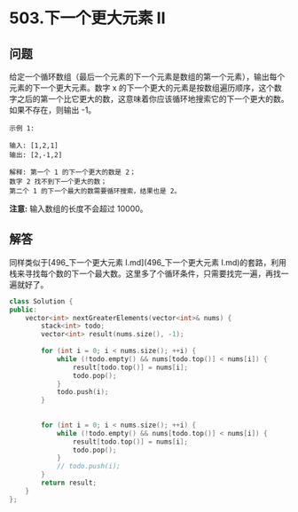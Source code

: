 # 503.下一个更大元素 II

## 问题
给定一个循环数组（最后一个元素的下一个元素是数组的第一个元素），输出每个元素的下一个更大元素。数字 x 的下一个更大的元素是按数组遍历顺序，这个数字之后的第一个比它更大的数，这意味着你应该循环地搜索它的下一个更大的数。如果不存在，则输出 -1。

```
示例 1:

输入: [1,2,1]
输出: [2,-1,2]

解释: 第一个 1 的下一个更大的数是 2；
数字 2 找不到下一个更大的数； 
第二个 1 的下一个最大的数需要循环搜索，结果也是 2。
```

**注意:** 输入数组的长度不会超过 10000。

## 解答
同样类似于[496_下一个更大元素 I.md](496_下一个更大元素 I.md)的套路，利用栈来寻找每个数的下一个最大数。这里多了个循环条件，只需要找完一遍，再找一遍就好了。

```C++
class Solution {
public:
    vector<int> nextGreaterElements(vector<int>& nums) {
        stack<int> todo;
        vector<int> result(nums.size(), -1);
        
        for (int i = 0; i < nums.size(); ++i) {
            while (!todo.empty() && nums[todo.top()] < nums[i]) {
                result[todo.top()] = nums[i];
                todo.pop();
            }
            todo.push(i);
        }
        
        
        for (int i = 0; i < nums.size(); ++i) {
            while (!todo.empty() && nums[todo.top()] < nums[i]) {
                result[todo.top()] = nums[i];
                todo.pop();
            }
            // todo.push(i);
        }
        return result;
    }
};
```
